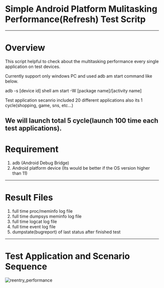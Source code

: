 # Simple Android Platform Mulitasking Performance(Refresh) Test Scritp
------------------------------

# Overview
This script helpful to check about the multitasking performance every single application on test devices.

Currently support only windows PC and used adb am start command like below.

adb -s [device id] shell am start -W [package name]/[activity name]

Test application secanrio included 20 different applications also its 1 cycle(shopping, game, sns, etc...)

We will launch total 5 cycle(launch 100 time each test applications).
------------------------------

# Requirement
1. adb (Android Debug Bridge)
2. Android platform device (Its would be better if the OS version higher than 11)
------------------------------

# Result Files
1. full time proc/meminfo log file
2. full time dumpsys meminfo log file
3. full time logcat log file
4. full time event log file
5. dumpstate(bugreport) of last status after finished test

------------------------------
# Test Application and Scenario Sequence
![reentry_performance](https://user-images.githubusercontent.com/118165975/209472287-5f947738-ba1a-4acc-a724-50390b71c3eb.png)
